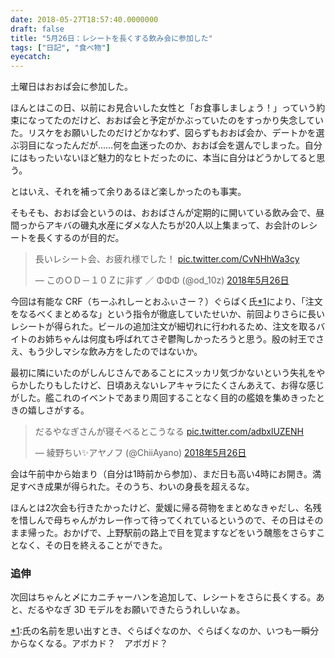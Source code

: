 ```yaml
---
date: 2018-05-27T18:57:40.0000000
draft: false
title: "5月26日：レシートを長くする飲み会に参加した"
tags: ["日記", "食べ物"]
eyecatch: 
---
```

<p>土曜日はおおば会に参加した。</p><p>ほんとはこの日、以前にお見合いした女性と「お食事しましょう！」っていう約束になってたのだけど、おおば会と予定がかぶっていたのをすっかり失念していた。リスケをお願いしたのだけどかなわず、図らずもおおば会か、デートかを選ぶ羽目になったんだが……何を血迷ったのか、おおば会を選んでしまった。自分にはもったいないほど魅力的なヒトだったのに、本当に自分はどうかしてると思う。</p><p>とはいえ、それを補って余りあるほど楽しかったのも事実。</p><p>そもそも、おおば会というのは、おおばさんが定期的に開いている飲み会で、昼間っからアキバの磯丸水産にダメな人たちが20人以上集まって、お会計のレシートを長くするのが目的だ。</p><p><blockquote class="twitter-tweet" data-lang="ja"><p lang="ja" dir="ltr">長いレシート会、お疲れ様でした！ <a href="https://t.co/CvNHhWa3cy">pic.twitter.com/CvNHhWa3cy</a></p>&mdash; このＯＤ－１０Ｚに非ず ／ ΦΦΦ (@od_10z) <a href="https://twitter.com/od_10z/status/1000282444128374784?ref_src=twsrc%5Etfw">2018年5月26日</a></blockquote><script async src="https://platform.twitter.com/widgets.js" charset="utf-8"></script></p><p>今回は有能な CRF（ちーふれしーとおふぃさー？）ぐらばく氏<a href="#f-dee91417" name="fn-dee91417" title="氏の名前を思い出すとき、ぐらばぐなのか、ぐらばくなのか、いつも一瞬分からなくなる。アボカド？　アボガド？">*1</a>により、「注文をなるべくまとめるな」という指令が徹底していたせいか、前回よりさらに長いレシートが得られた。ビールの追加注文が細切れに行われるため、注文を取るバイトのお姉ちゃんは何度も呼ばれてさぞ鬱陶しかったろうと思う。殷の紂王でさえ、もう少しマシな飲み方をしたのではないか。</p><p>最初に隣にいたのがしんじさんであることにスッカリ気づかないという失礼をやらかしたりもしたけど、日頃あえないレアキャラにたくさんあえて、お得な感じがした。艦これのイベントであまり周回することなく目的の艦娘を集めきったときの嬉しさがする。</p><p><blockquote class="twitter-tweet" data-lang="ja"><p lang="ja" dir="ltr">だるやなぎさんが寝そべるとこうなる <a href="https://t.co/adbxlUZENH">pic.twitter.com/adbxlUZENH</a></p>&mdash; 綾野ちい✨アヤノフ (@ChiiAyano) <a href="https://twitter.com/ChiiAyano/status/1000270620469346305?ref_src=twsrc%5Etfw">2018年5月26日</a></blockquote><script async src="https://platform.twitter.com/widgets.js" charset="utf-8"></script></p><p>会は午前中から始まり（自分は1時前から参加）、まだ日も高い4時にお開き。満足すべき成果が得られた。そのうち、わいの身長を超えるな。</p><p>ほんとは2次会も行きたかったけど、愛媛に帰る荷物をまとめなきゃだし、名残を惜しんで母ちゃんがカレー作って待ってくれているというので、その日はそのまま帰った。おかげで、上野駅前の路上で目を覚ますなどをいう醜態をさらすことなく、その日を終えることができた。</p>

<div class="section">
<h3>追伸</h3>
<p>次回はちゃんと〆にカニチャーハンを追加して、レシートをさらに長くする。あと、だるやなぎ 3D モデルをお願いできたらうれしいなぁ。</p>

</div><div class="footnote">
<p class="footnote"><a href="#fn-dee91417" name="f-dee91417" class="footnote-number">*1</a><span class="footnote-delimiter">:</span><span class="footnote-text">氏の名前を思い出すとき、ぐらばぐなのか、ぐらばくなのか、いつも一瞬分からなくなる。アボカド？　アボガド？</span></p>
</div>